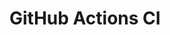# GitHub Actions CI













































































































































































































































































































































































































































































































































































































































































































































































































































































































































































































































































































































































































































































































































































































































































































































































































































































































































































































































































































































































































































































































































































































































































































































































































































